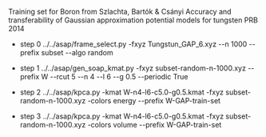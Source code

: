 Training set for Boron from
Szlachta, Bartók & Csányi Accuracy and transferability of Gaussian
approximation potential models for tungsten PRB 2014

* step 0
../../asap/frame_select.py -fxyz Tungstun_GAP_6.xyz --n 1000 --prefix subset --algo random

* step 1
../../asap/gen_soap_kmat.py -fxyz subset-random-n-1000.xyz --prefix W --rcut 5 --n 4 --l 6 --g 0.5 --periodic True

* step 2
../../asap/kpca.py -kmat W-n4-l6-c5.0-g0.5.kmat -fxyz subset-random-n-1000.xyz -colors energy --prefix W-GAP-train-set

* step 3
../../asap/kpca.py -kmat W-n4-l6-c5.0-g0.5.kmat -fxyz subset-random-n-1000.xyz -colors volume --prefix W-GAP-train-set
